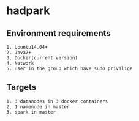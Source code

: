 # hadpark
## Environment requirements
    1. Ubuntu14.04+
    2. Java7+
    3. Docker(current version)
    4. Network
    5. user in the group which have sudo privilige
## Targets
    1. 3 datanodes in 3 docker containers
    2. 1 namenode in master
    3. spark in master
